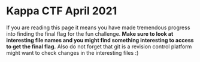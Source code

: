 # Kappa CTF April 2021
If you are reading this page it means you have made tremendous progress into finding the final flag for the fun challenge.
**Make sure to look at interesting file names and you might find something interesting to access to get the final flag.**
Also do not forget that git is a revision control platform might want to check changes in the interesting files :)
